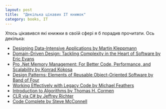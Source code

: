 ```yaml
---
layout: post
title:  "Декілька цікавих IT книжок"
category: books, IT
---
```

Хтось цікавився які книжки в своїй сфері я б порадив прочитати.
Ось декілька:
  - [Designing Data-Intensive Applications by Martin Kleppmann](https://a.co/d/iQZA5ki)
  - [Domain-Driven Design: Tackling Complexity in the Heart of Software by Eric Evans](https://a.co/d/3bpvyNc)
  - [Pro .Net Memory Management: For Better Code, Performance, and Scalability by Konrad Kokosa](https://a.co/d/d6bDTlm)
  - [Design Patterns: Elements of Reusable Object-Oriented Software by Band of Four](https://a.co/d/6cN3Ca7)
  - [Working Effectively with Legacy Code by Michael Feathers](https://a.co/d/63nFWFn)
  - [Introduction to Algorithms by Thomas H. Cormen](https://a.co/d/4CWphPk)
  - [CLR via C# by Jeffrey Richter](https://a.co/d/3FiLDMW)
  - [Code Complete by Steve McConnell](https://a.co/d/glKQTD9)